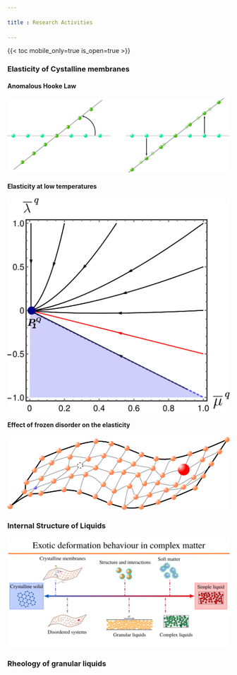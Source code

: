 ```yaml
---

title : Research Activities

---
```


{{< toc mobile_only=true is_open=true >}}

### Elasticity of Cystalline membranes

#### Anomalous Hooke Law

![Titre](/static/uploads/RotMix.png)

#### Elasticity at low temperatures

![Test](/static/uploads/QDiag.png)

#### Effect of frozen disorder on the elasticity

![jwfo](/static/uploads/ElasDis.png)

### Internal Structure of Liquids

![jwfwfo](/static/uploads/recap.png)

### Rheology of granular liquids
